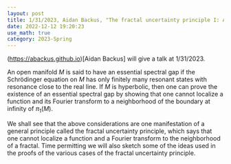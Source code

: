 ```yaml
---
layout: post
title: 1/31/2023, Aidan Backus, "The fractal uncertainty principle I: Application to spectral theory"
date: 2022-12-12 19:20:23 
use_math: true
category: 2023-Spring
---
```


(https://abackus.github.io)[Aidan Backus] will give a talk at 1/31/2023. 

An open manifold $M$ is said to have an essential spectral gap if the Schrödinger equation on $M$ has only 
finitely many resonant states with resonance close to the real line. If $M$ is hyperbolic, then one can prove 
the existence of an essential spectral gap by showing that one cannot localize a function and its Fourier 
transform to a neighborhood of the boundary at infinity of $\pi_1(M)$.

We shall see that the above considerations are one manifestation of a general principle called the fractal 
uncertainty principle, which says that one cannot localize a function and a Fourier transform to the 
neighborhood of a fractal. Time permitting we will also sketch some of the ideas used in the proofs of the 
various cases of the fractal uncertainty principle.
